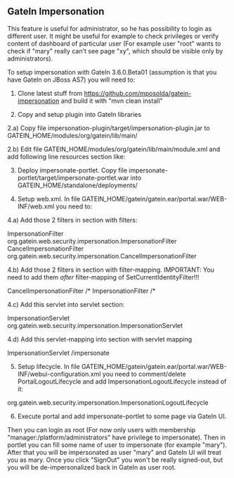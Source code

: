 GateIn Impersonation
--------------------

This feature is useful for administrator, so he has possibility to login as different user. It might be useful for example
to check privileges or verify content of dashboard of particular user (For example user "root" wants to check if "mary"
really can't see page "xy", which should be visible only by administrators).

To setup impersonation with GateIn 3.6.0.Beta01 (assumption is that you have GateIn on JBoss AS7) you will need to:

1) Clone latest stuff from https://github.com/mposolda/gatein-impersonation and build it with "mvn clean install"


2) Copy and setup plugin into GateIn libraries

2.a) Copy file impersonation-plugin/target/impersonation-plugin.jar to GATEIN_HOME/modules/org/gatein/lib/main/

2.b) Edit file GATEIN_HOME/modules/org/gatein/lib/main/module.xml and add following line resources section like:

 <resource-root path="impersonation-plugin.jar"/>


3) Deploy impersonate-portlet. Copy file impersonate-portlet/target/impersonate-portlet.war into GATEIN_HOME/standalone/deployments/


4) Setup web.xml. In file GATEIN_HOME/gatein/gatein.ear/portal.war/WEB-INF/web.xml you need to:

4.a) Add those 2 filters in section with filters:

  <filter>
    <filter-name>ImpersonationFilter</filter-name>
    <filter-class>org.gatein.web.security.impersonation.ImpersonationFilter</filter-class>
  </filter>
  <filter>
    <filter-name>CancelImpersonationFilter</filter-name>
    <filter-class>org.gatein.web.security.impersonation.CancelImpersonationFilter</filter-class>
  </filter>

4.b) Add those 2 filters in section with filter-mapping.
IMPORTANT: You need to add them *after* filter-mapping of SetCurrentIdentityFilter!!!

  <filter-mapping>
    <filter-name>CancelImpersonationFilter</filter-name>
    <url-pattern>/*</url-pattern>
  </filter-mapping>
  <filter-mapping>
    <filter-name>ImpersonationFilter</filter-name>
    <url-pattern>/*</url-pattern>
  </filter-mapping>

4.c) Add this servlet into servlet section:

  <servlet>
    <servlet-name>ImpersonationServlet</servlet-name>
    <servlet-class>org.gatein.web.security.impersonation.ImpersonationServlet</servlet-class>
  </servlet>

4.d) Add this servlet-mapping into section with servlet mapping

  <servlet-mapping>
    <servlet-name>ImpersonationServlet</servlet-name>
    <url-pattern>/impersonate</url-pattern>
  </servlet-mapping>


5) Setup lifecycle. In file GATEIN_HOME/gatein/gatein.ear/portal.war/WEB-INF/webui-configuration.xml you need to comment/delete
PortalLogoutLifecycle and add ImpersonationLogoutLifecycle instead of it:

  <!--<listener>org.exoplatform.portal.application.PortalLogoutLifecycle</listener>-->
  <listener>org.gatein.web.security.impersonation.ImpersonationLogoutLifecycle</listener>

6) Execute portal and add impersonate-portlet to some page via GateIn UI.

Then you can login as root (For now only users with membership "manager:/platform/administrators" have privilege to impersonate).
Then in portlet you can fill some name of user to impersonate (for example "mary"). After that you will be impersonated
as user "mary" and GateIn UI will treat you as mary. Once you click "SignOut" you won't be really signed-out, but you
will be de-impersonalized back in GateIn as user root.
